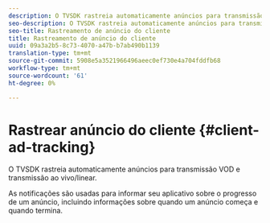 ```yaml
---
description: O TVSDK rastreia automaticamente anúncios para transmissão VOD e transmissão ao vivo/linear.
seo-description: O TVSDK rastreia automaticamente anúncios para transmissão VOD e transmissão ao vivo/linear.
seo-title: Rastreamento de anúncio do cliente
title: Rastreamento de anúncio do cliente
uuid: 09a3a2b5-8c73-4070-a47b-b7ab490b1139
translation-type: tm+mt
source-git-commit: 5908e5a3521966496aeec0ef730e4a704fddfb68
workflow-type: tm+mt
source-wordcount: '61'
ht-degree: 0%

---
```



# Rastrear anúncio do cliente {#client-ad-tracking}

O TVSDK rastreia automaticamente anúncios para transmissão VOD e transmissão ao vivo/linear.

As notificações são usadas para informar seu aplicativo sobre o progresso de um anúncio, incluindo informações sobre quando um anúncio começa e quando termina.
